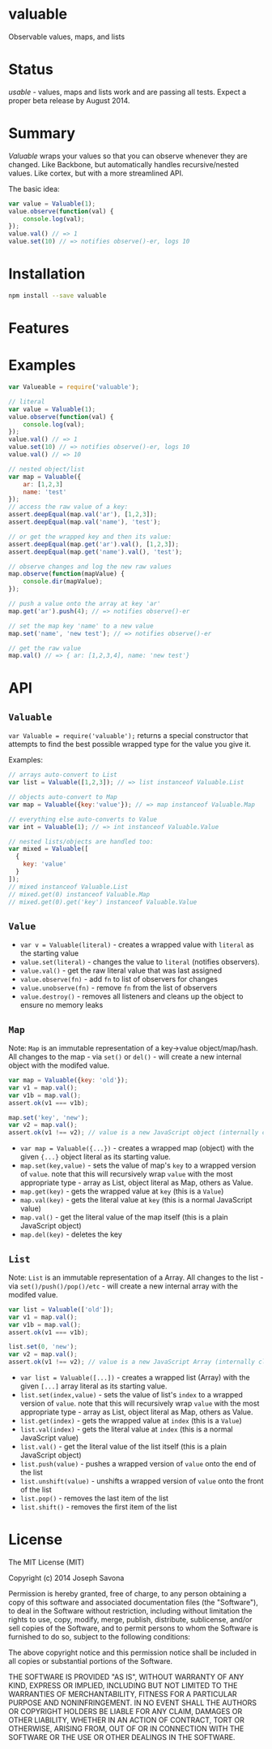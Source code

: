 valuable
========

Observable values, maps, and lists

# Status
*usable* - values, maps and lists work and are passing all tests. Expect a proper beta release by August 2014.

# Summary

*Valuable* wraps your values so that you can observe whenever they are changed. Like Backbone, but automatically handles recursive/nested values. Like cortex, but with a more streamlined API.

The basic idea:
```javascript
var value = Valuable(1);
value.observe(function(val) {
	console.log(val);
});
value.val() // => 1
value.set(10) // => notifies observe()-er, logs 10
```

# Installation

```bash
npm install --save valuable
```

# Features


# Examples

```javascript
var Valueable = require('valuable');

// literal
var value = Valuable(1);
value.observe(function(val) {
	console.log(val);
});
value.val() // => 1
value.set(10) // => notifies observe()-er, logs 10
value.val() // => 10

// nested object/list
var map = Valuable({
	ar: [1,2,3]
	name: 'test'
});
// access the raw value of a key:
assert.deepEqual(map.val('ar'), [1,2,3]);
assert.deepEqual(map.val('name'), 'test');

// or get the wrapped key and then its value:
assert.deepEqual(map.get('ar').val(), [1,2,3]);
assert.deepEqual(map.get('name').val(), 'test');

// observe changes and log the new raw values
map.observe(function(mapValue) {
	console.dir(mapValue);
});

// push a value onto the array at key 'ar'
map.get('ar').push(4); // => notifies observe()-er

// set the map key 'name' to a new value
map.set('name', 'new test'); // => notifies observe()-er

// get the raw value
map.val() // => { ar: [1,2,3,4], name: 'new test'}
```


# API

## `Valuable`

`var Valuable = require('valuable');` returns a special constructor that attempts to find the best possible wrapped type for the value you give it.

Examples:

```javascript
// arrays auto-convert to List
var list = Valuable([1,2,3]); // => list instanceof Valuable.List

// objects auto-convert to Map
var map = Valuable({key:'value'}); // => map instanceof Valuable.Map

// everything else auto-converts to Value
var int = Valuable(1); // => int instanceof Valuable.Value

// nested lists/objects are handled too:
var mixed = Valuable([
  {
    key: 'value'
  }
]);
// mixed instanceof Valuable.List
// mixed.get(0) instanceof Valuable.Map
// mixed.get(0).get('key') instanceof Valuable.Value
```

## `Value`

- `var v = Valuable(literal)` - creates a wrapped value with `literal` as the starting value
- `value.set(literal)` - changes the value to `literal` (notifies observers).
- `value.val()` - get the raw literal value that was last assigned
- `value.observe(fn)` - add `fn` to list of observers for changes
- `value.unobserve(fn)` - remove `fn` from the list of observers
- `value.destroy()` - removes all listeners and cleans up the object to ensure no memory leaks


## `Map`

Note: `Map` is an immutable representation of a key->value object/map/hash. All changes to the map - via `set()` or `del()` - will create a new internal object with the modifed value. 

```javascript
var map = Valuable({key: 'old'});
var v1 = map.val();
var v1b = map.val();
assert.ok(v1 === v1b);

map.set('key', 'new');
var v2 = map.val();
assert.ok(v1 !== v2); // value is a new JavaScript object (internally cloned and modified)
```

- `var map = Valuable({...})` - creates a wrapped map (object) with the given `{...}` object literal as its starting value.
- `map.set(key,value)` - sets the value of map's `key` to a wrapped version of `value`. note that this will recursively wrap `value` with the most appropriate type - array as List, object literal as Map, others as Value.
- `map.get(key)` - gets the wrapped value at `key` (this is a `Value`)
- `map.val(key)` - gets the literal value at `key` (this is a normal JavaScript value)
- `map.val()` - get the literal value of the map itself (this is a plain JavaScript object)
- `map.del(key)` - deletes the key


## `List`

Note: `List` is an immutable representation of a Array. All changes to the list - via `set()/push()/pop()/etc` - will create a new internal array with the modifed value. 

```javascript
var list = Valuable(['old']);
var v1 = map.val();
var v1b = map.val();
assert.ok(v1 === v1b);

list.set(0, 'new');
var v2 = map.val();
assert.ok(v1 !== v2); // value is a new JavaScript Array (internally cloned and modified)
```

- `var list = Valuable([...])` - creates a wrapped list (Array) with the given `[...]` array literal as its starting value.
- `list.set(index,value)` - sets the value of list's `index` to a wrapped version of `value`. note that this will recursively wrap `value` with the most appropriate type - array as List, object literal as Map, others as Value.
- `list.get(index)` - gets the wrapped value at `index` (this is a `Value`)
- `list.val(index)` - gets the literal value at `index` (this is a normal JavaScript value)
- `list.val()` - get the literal value of the list itself (this is a plain JavaScript object)
- `list.push(value)` - pushes a wrapped version of `value` onto the end of the list
- `list.unshift(value)` - unshifts a wrapped version of `value` onto the front of the list
- `list.pop()` - removes the last item of the list
- `list.shift()` - removes the first item of the list


# License

The MIT License (MIT)

Copyright (c) 2014 Joseph Savona

Permission is hereby granted, free of charge, to any person obtaining a copy
of this software and associated documentation files (the "Software"), to deal
in the Software without restriction, including without limitation the rights
to use, copy, modify, merge, publish, distribute, sublicense, and/or sell
copies of the Software, and to permit persons to whom the Software is
furnished to do so, subject to the following conditions:

The above copyright notice and this permission notice shall be included in all
copies or substantial portions of the Software.

THE SOFTWARE IS PROVIDED "AS IS", WITHOUT WARRANTY OF ANY KIND, EXPRESS OR
IMPLIED, INCLUDING BUT NOT LIMITED TO THE WARRANTIES OF MERCHANTABILITY,
FITNESS FOR A PARTICULAR PURPOSE AND NONINFRINGEMENT. IN NO EVENT SHALL THE
AUTHORS OR COPYRIGHT HOLDERS BE LIABLE FOR ANY CLAIM, DAMAGES OR OTHER
LIABILITY, WHETHER IN AN ACTION OF CONTRACT, TORT OR OTHERWISE, ARISING FROM,
OUT OF OR IN CONNECTION WITH THE SOFTWARE OR THE USE OR OTHER DEALINGS IN THE
SOFTWARE.
